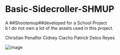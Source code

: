 # Basic-Sidecroller-SHMUP
A ##Shootemup##developed for a School Project <br /> b
I do not own a lot of the assets used in this project. 

Christian Penaflor
Cidney Ciacho
Patrick Delos Reyes

![image](https://user-images.githubusercontent.com/42732095/145702241-1b9e0e98-ac80-42f3-b00d-5f65da06457f.png)
